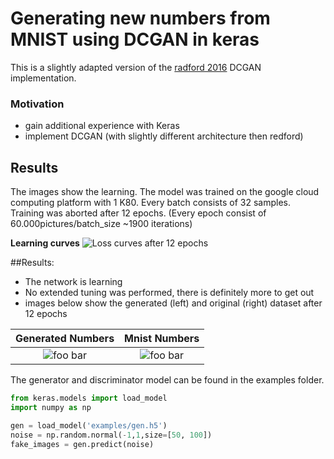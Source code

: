 # Generating new numbers from MNIST using DCGAN in keras
This is a slightly adapted version of the [radford 2016](https://arxiv.org/pdf/1511.06434.pdf) DCGAN implementation.
### Motivation
* gain additional experience with Keras
* implement DCGAN (with slightly different architecture then redford)

## Results
The images show the learning. The model was trained on the google cloud computing platform with 1 
K80. Every batch consists of 32 samples. Training was aborted after 12 epochs. (Every epoch consist of 60.000pictures/batch_size ~1900 iterations)

**Learning curves** 
![Loss curves after 12 epochs](examples/losses.png)

##Results:
* The network is learning
* No extended tuning was performed, there is definitely more to get out
* images below show the generated (left) and original (right) dataset after 12 epochs

**Generated Numbers**                    | **Mnist Numbers**
:---------------------------------------------------------:|:---------------------------------------------------:
![foo bar](examples/mnist_gen.png) | ![foo bar](examples/mnist.png)

The generator and discriminator model can be found in the examples folder.
```python
from keras.models import load_model
import numpy as np

gen = load_model('examples/gen.h5')
noise = np.random.normal(-1,1,size=[50, 100])
fake_images = gen.predict(noise)
```